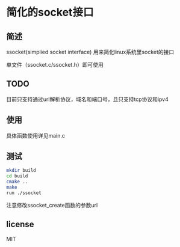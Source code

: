 # 简化的socket接口

## 简述

ssocket(simplied socket interface) 用来简化linux系统里socket的接口

单文件（ssocket.c/ssocket.h）即可使用

## TODO

目前只支持通过url解析协议，域名和端口号，且只支持tcp协议和ipv4

## 使用

具体函数使用详见main.c

## 测试

```bash
mkdir build
cd build
cmake ..
make
run ./ssocket
```

注意修改ssocket_create函数的参数url

## license

MIT
